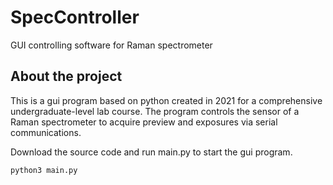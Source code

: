 # SpecController
GUI controlling software for Raman spectrometer

## About the project

This is a gui program based on python created in 2021 for a comprehensive undergraduate-level lab course. The program controls the sensor of a Raman spectrometer to acquire preview and exposures via serial communications.

Download the source code and run main.py to start the gui program.

```
python3 main.py
```

